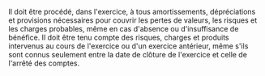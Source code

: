 Il doit être procédé, dans l'exercice, à tous amortissements, dépréciations et provisions nécessaires pour couvrir
les pertes de valeurs, les risques et les charges probables, même en cas d'absence ou d'insuffisance de bénéfice.
Il doit être tenu compte des risques, charges et produits intervenus au cours de l'exercice ou d'un exercice
antérieur, même s'ils sont connus seulement entre la date de clôture de l'exercice et celle de l'arrêté des comptes.